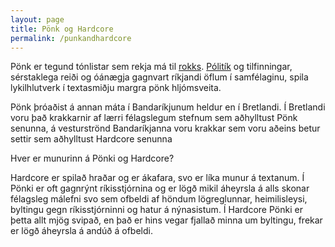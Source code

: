 ```yaml
---
layout: page
title: Pönk og Hardcore
permalink: /punkandhardcore
---
```


Pönk er tegund tónlistar sem rekja má til [rokks](/rokk). [Pólitík](/punkandpolitics) og tilfinningar, sérstaklega reiði og óánægja gagnvart ríkjandi öflum í samfélaginu, spila lykilhlutverk í textasmiðju margra pönk hljómsveita.

Pönk þróaðist á annan máta í Bandaríkjunum heldur en í Bretlandi. Í Bretlandi voru það krakkarnir af lærri félagslegum stefnum sem aðhylltust Pönk senunna, á vesturströnd Bandaríkjanna voru krakkar sem voru aðeins betur settir sem aðhylltust Hardcore senunna

Hver er munurinn á Pönki og Hardcore? 

Hardcore er spilað hraðar og er ákafara, svo er líka munur á textanum. Í Pönki er oft gagnrýnt ríkisstjórnina og er lögð mikil áheyrsla á alls skonar félagsleg málefni svo sem ofbeldi af höndum lögreglunnar, heimilisleysi, byltingu gegn ríkisstjórninni og hatur á nýnasistum. Í Hardcore Pönki er þetta allt mjög svipað, en það er hins vegar fjallað minna um byltingu, frekar er lögð áheyrsla á andúð á ofbeldi. 